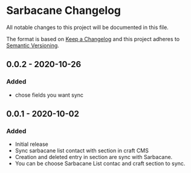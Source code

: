 # Sarbacane Changelog

All notable changes to this project will be documented in this file.

The format is based on [Keep a Changelog](http://keepachangelog.com/) and this project adheres to [Semantic Versioning](http://semver.org/).

## 0.0.2 - 2020-10-26
### Added
- chose fields you want sync

## 0.0.1 - 2020-10-02
### Added
- Initial release
- Sync sarbacane list contact with section in craft CMS
- Creation and deleted entry in section are sync with Sarbacane.
- You can be choose Sarbacane List contac and craft section to sync.
